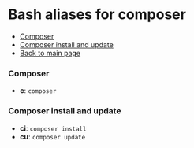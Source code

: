 # Bash aliases for composer #

- [Composer](#composer)
- [Composer install and update](#composer-install-and-update)
- [Back to main page](../../README.md)

### Composer ###
- **c**: `composer`

### Composer install and update ###
- **ci**: `composer install`
- **cu**: `composer update`
